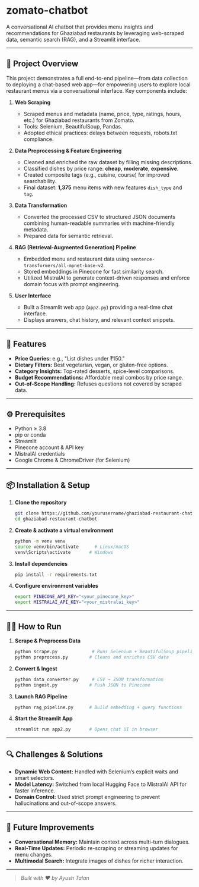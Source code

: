 # zomato-chatbot

A conversational AI chatbot that provides menu insights and recommendations for Ghaziabad restaurants by leveraging web-scraped data, semantic search (RAG), and a Streamlit interface.

---

## 🚀 Project Overview

This project demonstrates a full end-to-end pipeline—from data collection to deploying a chat-based web app—for empowering users to explore local restaurant menus via a conversational interface. Key components include:

1. **Web Scraping**

   * Scraped menus and metadata (name, price, type, ratings, hours, etc.) for Ghaziabad restaurants from Zomato.
   * Tools: Selenium, BeautifulSoup, Pandas.
   * Adopted ethical practices: delays between requests, robots.txt compliance.

2. **Data Preprocessing & Feature Engineering**

   * Cleaned and enriched the raw dataset by filling missing descriptions.
   * Classified dishes by price range: **cheap**, **moderate**, **expensive**.
   * Created composite tags (e.g., cuisine, course) for improved searchability.
   * Final dataset: **1,375** menu items with new features `dish_type` and `tag`.

3. **Data Transformation**

   * Converted the processed CSV to structured JSON documents combining human-readable summaries with machine-friendly metadata.
   * Prepared data for semantic retrieval.

4. **RAG (Retrieval-Augmented Generation) Pipeline**

   * Embedded menu and restaurant data using `sentence-transformers/all-mpnet-base-v2`.
   * Stored embeddings in Pinecone for fast similarity search.
   * Utilized MistralAI to generate context-driven responses and enforce domain focus with prompt engineering.

5. **User Interface**

   * Built a Streamlit web app (`app2.py`) providing a real-time chat interface.
   * Displays answers, chat history, and relevant context snippets.

---

## 🎯 Features

* **Price Queries:** e.g., "List dishes under ₹150."
* **Dietary Filters:** Best vegetarian, vegan, or gluten-free options.
* **Category Insights:** Top-rated desserts, spice-level comparisons.
* **Budget Recommendations:** Affordable meal combos by price range.
* **Out-of-Scope Handling:** Refuses questions not covered by scraped data.

---

## ⚙️ Prerequisites

* Python ≥ 3.8
* pip or conda
* Streamlit
* Pinecone account & API key
* MistralAI credentials
* Google Chrome & ChromeDriver (for Selenium)

---

## 📦 Installation & Setup

1. **Clone the repository**

   ```bash
   git clone https://github.com/yourusername/ghaziabad-restaurant-chatbot.git
   cd ghaziabad-restaurant-chatbot
   ```

2. **Create & activate a virtual environment**

   ```bash
   python -m venv venv
   source venv/bin/activate      # Linux/macOS
   venv\Scripts\activate       # Windows
   ```

3. **Install dependencies**

   ```bash
   pip install -r requirements.txt
   ```

4. **Configure environment variables**

   ```bash
   export PINECONE_API_KEY="<your_pinecone_key>"
   export MISTRALAI_API_KEY="<your_mistralai_key>"
   ```

---

## 🏃‍♂️ How to Run

1. **Scrape & Preprocess Data**

   ```bash
   python scrape.py             # Runs Selenium + BeautifulSoup pipeline
   python preprocess.py        # Cleans and enriches CSV data
   ```

2. **Convert & Ingest**

   ```bash
   python data_converter.py     # CSV → JSON transformation
   python ingest.py            # Push JSON to Pinecone
   ```

3. **Launch RAG Pipeline**

   ```bash
   python rag_pipeline.py      # Build embedding + query functions
   ```

4. **Start the Streamlit App**

   ```bash
   streamlit run app2.py       # Opens chat UI in browser
   ```
---

## 🔍 Challenges & Solutions

* **Dynamic Web Content:** Handled with Selenium’s explicit waits and smart selectors.
* **Model Latency:** Switched from local Hugging Face to MistralAI API for faster inference.
* **Domain Control:** Used strict prompt engineering to prevent hallucinations and out-of-scope answers.

---

## 🌟 Future Improvements

* **Conversational Memory:** Maintain context across multi-turn dialogues.
* **Real-Time Updates:** Periodic re-scraping or streaming updates for menu changes.
* **Multimodal Search:** Integrate images of dishes for richer interaction.


---

> *Built with ❤️ by Ayush Talan*
